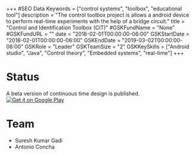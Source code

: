 +++
#SEO Data
Keywords = ["control systems", "toolbox", "educational tool"]
description = "The control toolbox project is allows a android device to perform real-time experiments with the help of a bridge circuit."
title = "Control and Identification Toolbox (CIT)"
#GSKFundName = "None"
#GSKFundURL = ""
date			=	"2018-02-01T00:00:00-06:00"
GSKStartDate	=	"2018-02-01T00:00:00-06:00"
GSKEndDate		=	"2019-03-02T00:00:00-06:00"
GSKRole = "Leader"
GSKTeamSize = "2"
GSKKeySkills = ["Android studio", "Java", "Control theory", "Embedded systems", "real-time"]
+++

# Status
A beta version of continuous time design is published.<br/>
<a href='https://play.google.com/store/apps/details?id=com.skgadi.controltoolboxtimedomain&pcampaignid=MKT-Other-global-all-co-prtnr-py-PartBadge-Mar2515-1'><img alt='Get it on Google Play' src='https://play.google.com/intl/en_us/badges/images/generic/en_badge_web_generic.png'/></a>

# Team
* Suresh Kumar Gadi
* Antonio Concha



